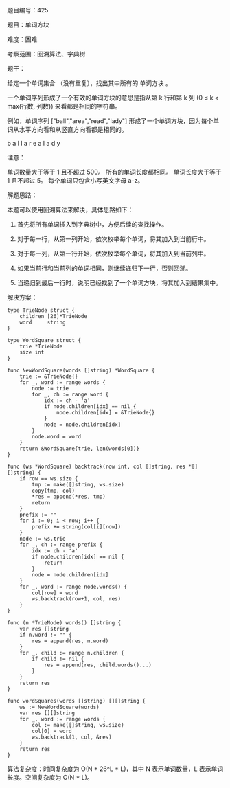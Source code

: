 题目编号：425

题目：单词方块

难度：困难

考察范围：回溯算法、字典树

题干：

给定一个单词集合 （没有重复），找出其中所有的 单词方块 。

一个单词序列形成了一个有效的单词方块的意思是指从第 k 行和第 k 列 (0 ≤ k < max(行数, 列数)) 来看都是相同的字符串。

例如，单词序列 ["ball","area","read","lady"] 形成了一个单词方块，因为每个单词从水平方向看和从竖直方向看都是相同的。

b a l l
a r e a
l a d y

注意：

单词数量大于等于 1 且不超过 500。
所有的单词长度都相同。
单词长度大于等于 1 且不超过 5。
每个单词只包含小写英文字母 a-z。
 

解题思路：

本题可以使用回溯算法来解决，具体思路如下：

1. 首先将所有单词插入到字典树中，方便后续的查找操作。

2. 对于每一行，从第一列开始，依次枚举每个单词，将其加入到当前行中。

3. 对于每一列，从第一行开始，依次枚举每个单词，将其加入到当前列中。

4. 如果当前行和当前列的单词相同，则继续递归下一行，否则回溯。

5. 当递归到最后一行时，说明已经找到了一个单词方块，将其加入到结果集中。

解决方案：

```
type TrieNode struct {
    children [26]*TrieNode
    word     string
}

type WordSquare struct {
    trie *TrieNode
    size int
}

func NewWordSquare(words []string) *WordSquare {
    trie := &TrieNode{}
    for _, word := range words {
        node := trie
        for _, ch := range word {
            idx := ch - 'a'
            if node.children[idx] == nil {
                node.children[idx] = &TrieNode{}
            }
            node = node.children[idx]
        }
        node.word = word
    }
    return &WordSquare{trie, len(words[0])}
}

func (ws *WordSquare) backtrack(row int, col []string, res *[][]string) {
    if row == ws.size {
        tmp := make([]string, ws.size)
        copy(tmp, col)
        *res = append(*res, tmp)
        return
    }
    prefix := ""
    for i := 0; i < row; i++ {
        prefix += string(col[i][row])
    }
    node := ws.trie
    for _, ch := range prefix {
        idx := ch - 'a'
        if node.children[idx] == nil {
            return
        }
        node = node.children[idx]
    }
    for _, word := range node.words() {
        col[row] = word
        ws.backtrack(row+1, col, res)
    }
}

func (n *TrieNode) words() []string {
    var res []string
    if n.word != "" {
        res = append(res, n.word)
    }
    for _, child := range n.children {
        if child != nil {
            res = append(res, child.words()...)
        }
    }
    return res
}

func wordSquares(words []string) [][]string {
    ws := NewWordSquare(words)
    var res [][]string
    for _, word := range words {
        col := make([]string, ws.size)
        col[0] = word
        ws.backtrack(1, col, &res)
    }
    return res
}
```

算法复杂度：时间复杂度为 O(N * 26^L * L)，其中 N 表示单词数量，L 表示单词长度。空间复杂度为 O(N * L)。